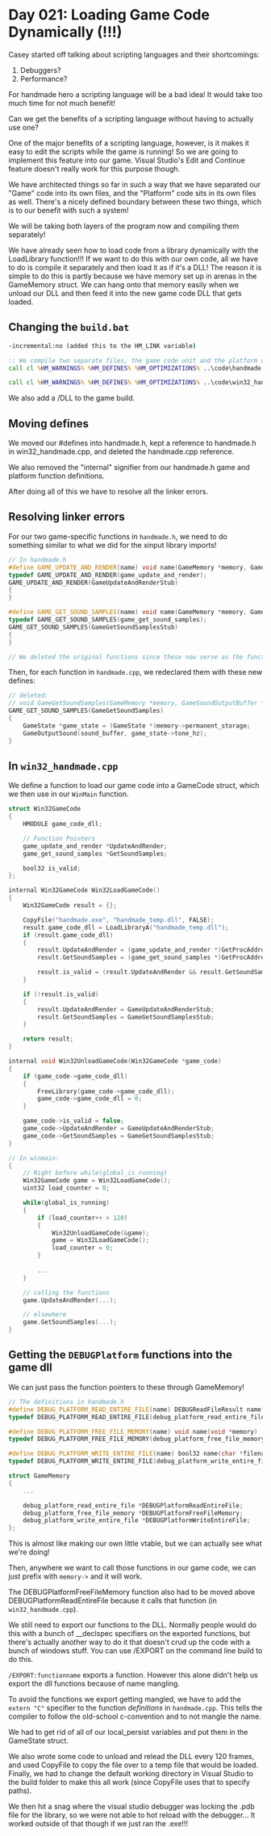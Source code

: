 # Day 021: Loading Game Code Dynamically (!!!)

Casey started off talking about scripting languages and their shortcomings:
1. Debuggers?
2. Performance?

For handmade hero a scripting language will be a bad idea! It would take too much time for not much benefit!

Can we get the benefits of a scripting language without having to actually use one?

One of the major benefits of a scripting language, however, is it makes it easy to edit the scripts while the game is running! So we are going to implement this feature into our game. Visual Studio's Edit and Continue feature doesn't really work for this purpose though.

We have architected things so far in such a way that we have separated our "Game" code into its own files, and the "Platform" code sits in its own files as well. There's a nicely defined boundary between these two things, which is to our benefit with such a system!

We will be taking both layers of the program now and compiling them separately!

We have already seen how to load code from a library dynamically with the LoadLibrary function!!! If we want to do this with our own code, all we have to do is compile it separately and then load it as if it's a DLL! The reason it is simple to do this is partly because we have memory set up in arenas in the GameMemory struct. We can hang onto that memory easily when we unload our DLL and then feed it into the new game code DLL that gets loaded.

## Changing the `build.bat`

```bat
-incremental:no (added this to the HM_LINK variable)

:: We compile two separate files, the game code unit and the platform unit.
call cl %HM_WARNINGS% %HM_DEFINES% %HM_OPTIMIZATIONS% ..\code\handmade.cpp -Fmhandmade.map /LD /link /EXPORT:GameGetSoundSamples /EXPORT:GameUpdateAndRender

call cl %HM_WARNINGS% %HM_DEFINES% %HM_OPTIMIZATIONS% ..\code\win32_handmade.cpp -Fmwin32_handmade.map /link -subsystem:windows %HM_LINK%

```

We also add a /DLL to the game build.

## Moving defines

We moved our #defines into handmade.h, kept a reference to handmade.h in win32_handmade.cpp, and deleted the handmade.cpp reference.

We also removed the "internal" signifier from our handmade.h game and platform function definitions.

After doing all of this we have to resolve all the linker errors.

## Resolving linker errors

For our two game-specific functions in `handmade.h`, we need to do something similar to what we did for the xinput library imports!

```c++
// In handmade.h
#define GAME_UPDATE_AND_RENDER(name) void name(GameMemory *memory, GameInput *input, GameOffscreenBuffer *offscreen_buffer)
typedef GAME_UPDATE_AND_RENDER(game_update_and_render);
GAME_UPDATE_AND_RENDER(GameUpdateAndRenderStub)
{
}

#define GAME_GET_SOUND_SAMPLES(name) void name(GameMemory *memory, GameSoundOutputBuffer *sound_buffer)
typedef GAME_GET_SOUND_SAMPLES(game_get_sound_samples);
GAME_GET_SOUND_SAMPLES(GameGetSoundSamplesStub)
{
}

// We deleted the original functions since these now serve as the function definitions.
```

Then, for each function in `handmade.cpp`, we redeclared them with these new defines:

```c++
// deleted:
// void GameGetSoundSamples(GameMemory *memory, GameSoundOutputBuffer *sound_buffer)
GAME_GET_SOUND_SAMPLES(GameGetSoundSamples)
{
    GameState *game_state = (GameState *)memory->permanent_storage;
    GameOutputSound(sound_buffer, game_state->tone_hz);
}
```

## In `win32_handmade.cpp`

We define a function to load our game code into a GameCode struct, which we then use in our `WinMain` function.

```c++
struct Win32GameCode
{
    HMODULE game_code_dll;

    // Function Pointers
    game_update_and_render *UpdateAndRender;
    game_get_sound_samples *GetSoundSamples;

    bool32 is_valid;
};

internal Win32GameCode Win32LoadGameCode()
{
    Win32GameCode result = {};

    CopyFile("handmade.exe", "handmade_temp.dll", FALSE);
    result.game_code_dll = LoadLibraryA("handmade_temp.dll");
    if (result.game_code_dll)
    {
        result.UpdateAndRender = (game_update_and_render *)GetProcAddress(result.game_code_dll, "GameUpdateAndRender");
        result.GetSoundSamples = (game_get_sound_samples *)GetProcAddress(result.game_code_dll, "GameGetSoundSamples");

        result.is_valid = (result.UpdateAndRender && result.GetSoundSamples);
    }

    if (!result.is_valid)
    {
        result.UpdateAndRender = GameUpdateAndRenderStub;
        result.GetSoundSamples = GameGetSoundSamplesStub;
    }

    return result;
}

internal void Win32UnloadGameCode(Win32GameCode *game_code)
{
    if (game_code->game_code_dll)
    {
        FreeLibrary(game_code->game_code_dll);
        game_code->game_code_dll = 0;
    }

    game_code->is_valid = false;
    game_code->UpdateAndRender = GameUpdateAndRenderStub;
    game_code->GetSoundSamples = GameGetSoundSamplesStub;
}

// In winmain:
{
    // Right before while(global_is_running)
    Win32GameCode game = Win32LoadGameCode();
    uint32 load_counter = 0;

    while(global_is_running)
    {
        if (load_counter++ > 120)
        {
            Win32UnloadGameCode(&game);
            game = Win32LoadGameCode();
            load_counter = 0;
        }
        
        ...
    }

    // calling the functions
    game.UpdateAndRender(...);

    // elsewhere
    game.GetSoundSamples(...);
}
```

## Getting the `DEBUGPlatform` functions into the game dll

We can just pass the function pointers to these through GameMemory!

```c++
// The definitions in handmade.h
#define DEBUG_PLATFORM_READ_ENTIRE_FILE(name) DEBUGReadFileResult name(char *filename)
typedef DEBUG_PLATFORM_READ_ENTIRE_FILE(debug_platform_read_entire_file);

#define DEBUG_PLATFORM_FREE_FILE_MEMORY(name) void name(void *memory)
typedef DEBUG_PLATFORM_FREE_FILE_MEMORY(debug_platform_free_file_memory);

#define DEBUG_PLATFORM_WRITE_ENTIRE_FILE(name) bool32 name(char *filename, uint32 memory_size, void *memory)
typedef DEBUG_PLATFORM_WRITE_ENTIRE_FILE(debug_platform_write_entire_file);

struct GameMemory
{
    ...

    debug_platform_read_entire_file *DEBUGPlatformReadEntireFile;
    debug_platform_free_file_memory *DEBUGPlatformFreeFileMemory;
    debug_platform_write_entire_file *DEBUGPlatformWriteEntireFile;
};
```

This is almost like making our own little vtable, but we can actually see what we're doing!

Then, anywhere we want to call those functions in our game code, we can just prefix with `memory->` and it will work.

The DEBUGPlatformFreeFileMemory function also had to be moved above DEBUGPlatformReadEntireFile because it calls that function (in `win32_handmade.cpp`).

We still need to export our functions to the DLL. Normally people would do this with a bunch of __declspec specifiers on the exported functions, but there's actually another way to do it that doesn't crud up the code with a bunch of windows stuff. You can use /EXPORT on the command line build to do this.

`/EXPORT:functionname` exports a function. However this alone didn't help us export the dll functions because of name mangling.

To avoid the functions we export getting mangled, we have to add the `extern "C"` specifier to the function *definitions* in `handmade.cpp`. This tells the compiler to follow the old-school c-convention and to not mangle the name.

We had to get rid of all of our local_persist variables and put them in the GameState struct.

We also wrote some code to unload and relead the DLL every 120 frames, and used CopyFile to copy the file over to a temp file that would be loaded. Finally, we had to change the default working directory in Visual Studio to the build folder to make this all work (since CopyFile uses that to specify paths).

We then hit a snag where the visual studio debugger was locking the .pdb file for the library, so we were not able to hot reload with the debugger... It worked outside of that though if we just ran the .exe!!!